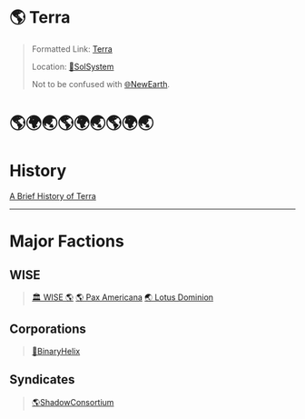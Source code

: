 # 🌎 Terra

> Formatted Link: [Terra](🌎Terra.md)
>
> Location: [🌌SolSystem](🌌SolSystem.md)
>
> Not to be confused with [🌐NewEarth](🌐NewEarth.md).


# 🌎🌍🌏🌎🌍🌏🌎🌍🌏

# History
[A Brief History of Terra](🌎Terra-ABriefHistory.md)

---

# Major Factions
## WISE
> [🏛 WISE 🌎](🏛WISE🌎.md)
> [🌎 Pax Americana](🌎PaxAmericana.md)
> [🌏 Lotus Dominion](🌏LotusDominion.md)

## Corporations
> [💼BinaryHelix](💼BinaryHelix.md)

## Syndicates
> [🌎ShadowConsortium](🌎ShadowConsortium.md)